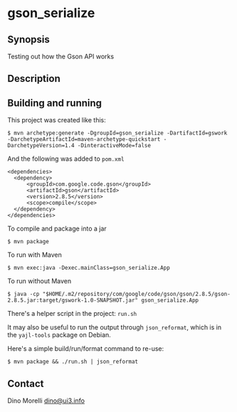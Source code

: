 # gson_serialize


## Synopsis

Testing out how the Gson API works


## Description


## Building and running

This project was created like this:

    $ mvn archetype:generate -DgroupId=gson_serialize -DartifactId=gswork -DarchetypeArtifactId=maven-archetype-quickstart -DarchetypeVersion=1.4 -DinteractiveMode=false

And the following was added to `pom.xml`

    <dependencies>
      <dependency>
          <groupId>com.google.code.gson</groupId>
          <artifactId>gson</artifactId>
          <version>2.8.5</version>
          <scope>compile</scope>
      </dependency>
    </dependencies>

To compile and package into a jar

    $ mvn package

To run with Maven

    $ mvn exec:java -Dexec.mainClass=gson_serialize.App

To run without Maven

    $ java -cp "$HOME/.m2/repository/com/google/code/gson/gson/2.8.5/gson-2.8.5.jar:target/gswork-1.0-SNAPSHOT.jar" gson_serialize.App

There's a helper script in the project: `run.sh`

It may also be useful to run the output through `json_reformat`, which is in
the `yajl-tools` package on Debian.

Here's a simple build/run/format command to re-use:

    $ mvn package && ./run.sh | json_reformat


## Contact

Dino Morelli <dino@ui3.info>
